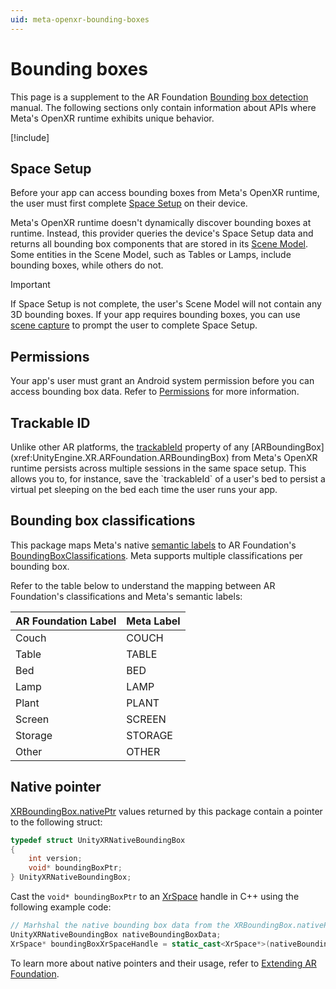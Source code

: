 ```yaml
---
uid: meta-openxr-bounding-boxes
---
```

# Bounding boxes

This page is a supplement to the AR Foundation [Bounding box detection](xref:arfoundation-bounding-box-detection) manual. The following sections only contain information about APIs where Meta's OpenXR runtime exhibits unique behavior.

[!include[](../snippets/arf-docs-tip.md)]

## Space Setup

Before your app can access bounding boxes from Meta's OpenXR runtime, the user must first complete [Space Setup](xref:meta-openxr-device-setup#space-setup) on their device.

Meta's OpenXR runtime doesn't dynamically discover bounding boxes at runtime. Instead, this provider queries the device's Space Setup data and returns all bounding box components that are stored in its [Scene Model](https://developer.oculus.com/documentation/native/android/openxr-scene-overview#scene-model). Some entities in the Scene Model, such as Tables or Lamps, include bounding boxes, while others do not.

> [!Important]
> If Space Setup is not complete, the user's Scene Model will not contain any 3D bounding boxes. If your app requires bounding boxes, you can use [scene capture](xref:meta-openxr-session#scene-capture) to prompt the user to complete Space Setup.

## Permissions

Your app's user must grant an Android system permission before you can access bounding box data. Refer to [Permissions](xref:meta-openxr-scene-setup#permissions) for more information.

## Trackable ID

Unlike other AR platforms, the [trackableId](xref:UnityEngine.XR.ARFoundation.ARTrackable`2.trackableId) property of any [ARBoundingBox](xref:UnityEngine.XR.ARFoundation.ARBoundingBox) from Meta's OpenXR runtime persists across multiple sessions in the same space setup. This allows you to, for instance, save the `trackableId` of a user's bed to persist a virtual pet sleeping on the bed each time the user runs your app.

## Bounding box classifications

This package maps Meta's native [semantic labels](https://developer.oculus.com/documentation/native/android/mobile-scene-api-ref#getting-semantic-label-component) to AR Foundation's [BoundingBoxClassifications](xref:UnityEngine.XR.ARFoundation.ARBoundingBox.classifications). Meta supports multiple classifications per bounding box.

Refer to the table below to understand the mapping between AR Foundation's classifications and Meta's semantic labels:

| AR Foundation Label | Meta Label |
| :------------------ | :--------- |
| Couch               | COUCH   |
| Table               | TABLE   |
| Bed                 | BED     |
| Lamp                | LAMP    |
| Plant               | PLANT   |
| Screen              | SCREEN  |
| Storage             | STORAGE |
| Other               | OTHER   |

## Native pointer

[XRBoundingBox.nativePtr](xref:UnityEngine.XR.ARSubsystems.XRBoundingBox.nativePtr) values returned by this package contain a pointer to the following struct:

```c
typedef struct UnityXRNativeBoundingBox
{
    int version;
    void* boundingBoxPtr;
} UnityXRNativeBoundingBox;
```

Cast the `void* boundingBoxPtr` to an [XrSpace](https://registry.khronos.org/OpenXR/specs/1.0/html/xrspec.html#spaces) handle in C++ using the following example code:

```cpp
// Marhshal the native bounding box data from the XRBoundingBox.nativePtr in C#
UnityXRNativeBoundingBox nativeBoundingBoxData;
XrSpace* boundingBoxXrSpaceHandle = static_cast<XrSpace*>(nativeBoundingBoxData.boundingBoxPtr);
```

To learn more about native pointers and their usage, refer to [Extending AR Foundation](https://docs.unity3d.com/Packages/com.unity.xr.arfoundation@6.0/manual/architecture/extensions.html).

